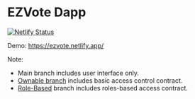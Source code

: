 # EZVote Dapp

[![Netlify Status](https://api.netlify.com/api/v1/badges/1ba21183-a3fc-4b99-88bf-1c1f18cb8b1c/deploy-status)](https://app.netlify.com/sites/ezvote/deploys)


Demo: https://ezvote.netlify.app/

Note: 

* Main branch includes user interface only.
* [Ownable branch](single-controller/README.md) includes basic access control contract.
* [Role-Based](RBAC) branch includes roles-based access contract.
